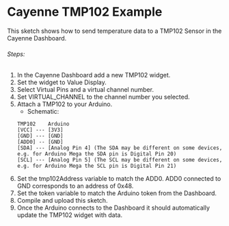 # Cayenne TMP102 Example

This sketch shows how to send temperature data to a TMP102 Sensor in the Cayenne Dashboard.

###### Steps:
1. In the Cayenne Dashboard add a new TMP102 widget.
2. Set the widget to Value Display.
3. Select Virtual Pins and a virtual channel number.
4. Set VIRTUAL_CHANNEL to the channel number you selected.
5. Attach a TMP102 to your Arduino.
   * Schematic:
   ```
   TMP102    Arduino
   [VCC] --- [3V3]
   [GND] --- [GND]
   [ADD0] -- [GND]
   [SDA] --- [Analog Pin 4] (The SDA may be different on some devices, e.g. for Arduino Mega the SDA pin is Digital Pin 20)
   [SCL] --- [Analog Pin 5] (The SCL may be different on some devices, e.g. for Arduino Mega the SCL pin is Digital Pin 21)
   ```
6. Set the tmp102Address variable to match the ADD0. ADD0 connected to GND corresponds to an address of 0x48.
7. Set the token variable to match the Arduino token from the Dashboard.
8. Compile and upload this sketch.
9. Once the Arduino connects to the Dashboard it should automatically update the TMP102 widget with data.